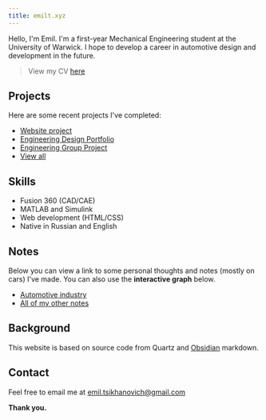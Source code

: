 ```yaml
---
title: emilt.xyz
---
```

Hello, I'm Emil. I'm a first-year Mechanical Engineering student at the University of Warwick. I hope to develop a career in automotive design and development in the future.

>View my CV [here](https://drive.google.com/file/d/1pToYvn9GSWlTPdeS1-IEGbN8qMc472RJ/view)

## Projects

Here are some recent projects I've completed:

- [Website project](emil/projects/Original%20portfolio%20website.md)
- [Engineering Design Portfolio](emil/projects/Engineering%20Design%20Portfolio.md)
- [Engineering Group Project](emil/projects/Engineering%20Dragster%20Group%20Project.md)
- [View all](tags/projects)


## Skills 

- Fusion 360 (CAD/CAE)
- MATLAB and Simulink
- Web development (HTML/CSS)
- Native in Russian and English

## Notes

Below you can view a link to some personal thoughts and notes (mostly on cars) I've made. You can also use the **interactive graph** below.

- [Automotive industry](/tags/cars)
- [All of my other notes](/emil)


## Background

This website is based on source code from Quartz and [Obsidian](https://obsidian.md/) markdown.

## Contact

Feel free to email me at [emil.tsikhanovich@gmail.com](https://mailto:emil.tsikhanovich@gmail.com)

**Thank you.**




